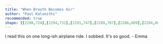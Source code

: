 ```yaml
---
title: "When Breath Becomes Air"
author: "Paul Kalanithi"
recommended: true
shape: [[2298,724],[2294,731],[2291,747],[2289,787],[2286,809],[2284,862],[2277,944],[2275,1000],[2273,1008],[2267,1123],[2265,1134],[2262,1194],[2257,1239],[2255,1297],[2248,1374],[2248,1393],[2251,1400],[2265,1405],[2293,1406],[2301,1406],[2310,1403],[2314,1398],[2317,1384],[2319,1335],[2322,1317],[2323,1283],[2326,1264],[2327,1236],[2332,1192],[2336,1113],[2338,1104],[2338,1082],[2340,1069],[2340,1045],[2343,1017],[2343,1000],[2345,990],[2348,949],[2350,941],[2354,891],[2359,787],[2358,755],[2354,744],[2349,739],[2336,731],[2308,726],[2304,724]]
---
```

I read this on one long-ish airplane ride.  I sobbed. It's so good. - Emma
